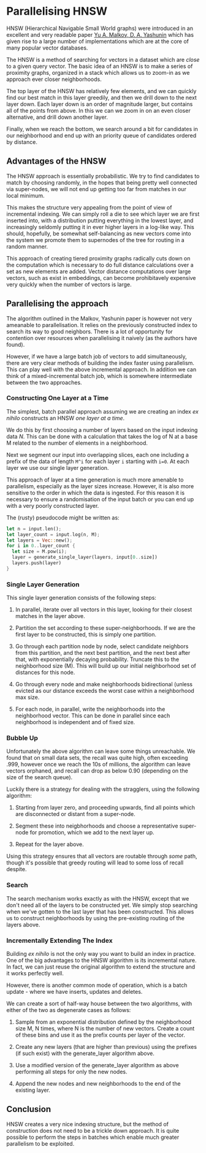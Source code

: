 # Parallelising HNSW

HNSW (Hierarchical Navigable Small World graphs) were introduced in an excellent
and very readable paper [Yu A. Malkov,
D. A. Yashunin](https://arxiv.org/abs/1603.09320) which has given rise
to a large number of implementations which are at the core of many
popular vector databases.

The HNSW is a method of searching for vectors in a dataset which are
*close* to a given query vector. The basic idea of an HNSW is to make
a series of proximity graphs, organized in a stack which allows us to
zoom-in as we approach ever closer neighborhoods.

The top layer of the HNSW has relatively few elements, and we can
quickly find our best match in this layer greedily, and then we drill
down to the next layer down. Each layer down is an order of magnitude
larger, but contains all of the points from above. In this we can we
zoom in on an even closer alternative, and drill down another layer.

Finally, when we reach the bottom, we search around a bit for
candidates in our neighborhood and end up with an priority queue of
candidates ordered by distance.

## Advantages of the HNSW

The HNSW approach is essentially probabilistic. We try to find
candidates to match by choosing randomly, in the hopes that being
pretty well connected via super-nodes, we will not end up getting too
far from matches in our local minimum.

This makes the structure very appealing from the point of view of
incremental indexing. We can simply roll a die to see which layer we
are first inserted into, with a distribution putting everything in the
lowest layer, and increasingly seldomly putting it in ever higher
layers in a log-like way. This should, hopefully, be somewhat
self-balancing as new vectors come into the system we promote them to
supernodes of the tree for routing in a random manner.

This approach of creating tiered proximity graphs radically cuts down
on the computation which is necessary to do full distance calculations
over a set as new elements are added. Vector distance computations
over large vectors, such as exist in embeddings, can become
prohibitavely expensive very quickly when the number of vectors is large.

## Parallelising the approach

The algorithm outlined in the Malkov, Yashunin paper is however not
very ameanable to parallelisation. It relies on the previously
constructed index to search its way to good neighbors. There is a lot
of opportunity for contention over resources when parallelising it
naively (as the authors have found).

However, if we have a large batch job of vectors to add
simultaneously, there are very clear methods of building the index
faster using parallelism. This can play well with the above
incremental approach. In addition we can think of a mixed-incremental
batch job, which is somewhere intermediate between the two approaches.

### Constructing One Layer at a Time

The simplest, batch parallel approach assuming we are creating an
index *ex nihilo* constructs an HNSW *one layer at a time*.

We do this by first choosing a number of layers based on the input
indexing data *N*. This can be done with a calculation that takes the
log of N at a base M related to the number of elements in a
neighborhood.

Next we segment our input into overlapping slices, each one including
a prefix of the data of length `M^i` for each layer `i` starting with
`i=0`.  At each layer we use our single layer generation.

This approach of layer at a time generation is much more amenable to
parallelism, especially as the layer sizes increase. However, it is
also more sensitive to the order in which the data is ingested. For
this reason it is necessary to ensure a randomisation of the input
batch or you can end up with a very poorly constructed layer.

The (rusty) pseudocode might be written as:

```rust
let n = input.len();
let layer_count = input.log(n, M);
let layers = Vec::new();
for i in 0..layer_count {
  let size = M.pow(i);
  layer = generate_single_layer(layers, input[0..size])
  layers.push(layer)
}
```

### Single Layer Generation

This single layer generation consists of the following steps:

1. In parallel, iterate over all vectors in this layer, looking for
   their closest matches in the layer above.

2. Partition the set according to these super-neighborhoods. If we are
   the first layer to be constructed, this is simply one partition.

3. Go through each partition node by node, select candidate neighbors
   from this partition, and the next best partition, and the next best
   after that, with exponentially decaying probability. Truncate this
   to the neighborhood size (M). This will build up our initial
   neighborhood set of distances for this node.

4. Go through every node and make neighborhoods bidirectional (unless
   evicted as our distance exceeds the worst case within a
   neighborhood max size.

5. For each node, in parallel, write the neighborhoods into the
   neighborhood vector. This can be done in parallel since each
   neighborhood is independent and of fixed size.

### Bubble Up

Unfortunately the above algorithm can leave some things
unreachable. We found that on small data sets, the recall was quite
high, often exceeding .999, however once we reach the 10s of millions,
the algorithm can leave vectors orphaned, and recall can drop as below
0.90 (depending on the size of the search queue).

Luckily there is a strategy for dealing with the stragglers, using the
following algorithm:

1. Starting from layer zero, and proceeding upwards, find all points
   which are disconnected or distant from a super-node.

2. Segment these into neigbhorhoods and choose a representative
   super-node for promotion, which we add to the next layer up.

3. Repeat for the layer above.

Using this strategy ensures that all vectors are routable through
*some* path, though it's possible that greedy routing will lead to
some loss of recall despite.

### Search

The search mechanism works exactly as with the HNSW, except that we
don't need all of the layers to be constructed yet. We simply stop
searching when we've gotten to the last layer that has been
constructed. This allows us to construct neighborhoods by using the
pre-existing routing of the layers above.

### Incrementally Extending The Index

Building *ex nihilo* is not the only way you want to build an index in
practice. One of the big advantages to the HNSW algorithm is its
incremental nature. In fact, we can just reuse the original algorithm
to extend the structure and it works perfectly well.

However, there is another common mode of operation, which is a batch
update - where we have inserts, updates and deletes.

We can create a sort of half-way house between the two algorithms,
with either of the two as degenerate cases as follows:

1. Sample from an exponential distribution defined by the neighborhood
   size M, N times, where N is the number of new vectors. Create a
   count of these bins and use it as the prefix counts per layer of
   the vector.

2. Create any new layers (that are higher than previous) using the
   prefixes (if such exist) with the generate_layer algorithm above.

3. Use a modified version of the generate_layer algorithm as above
   performing all steps for only the new nodes.

4. Append the new nodes and new neighborhoods to the end of the
   existing layer.

## Conclusion

HNSW creates a very nice indexing structure, but the method of
construction does not need to be a trickle down approach. It is quite
possible to perform the steps in batches which enable much greater
parallelism to be exploited.

